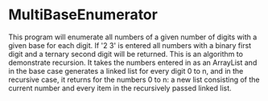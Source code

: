 # MultiBaseEnumerator
This program will enumerate all numbers of a given number of digits with a given base for each digit. If '2 3' is entered all numbers with a binary first digit and a ternary second digit will be returned. 
This is an algorithm to demonstrate recursion. It takes the numbers entered in as an ArrayList and in the base case generates a linked list for every digit 0 to n, and in the recursive case, it returns for the numbers 0 to n: a new list consisting of the current number and every item in the recursively passed linked list.
